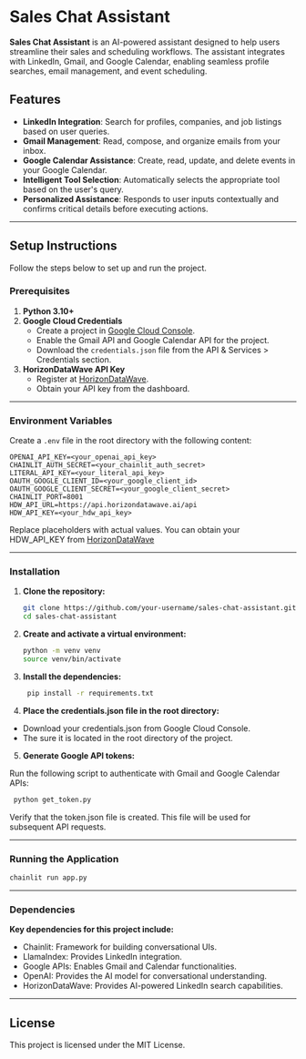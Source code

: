 # Sales Chat Assistant

**Sales Chat Assistant** is an AI-powered assistant designed to help users streamline their sales and scheduling workflows. The assistant integrates with LinkedIn, Gmail, and Google Calendar, enabling seamless profile searches, email management, and event scheduling.

## Features

- **LinkedIn Integration**: Search for profiles, companies, and job listings based on user queries.
- **Gmail Management**: Read, compose, and organize emails from your inbox.
- **Google Calendar Assistance**: Create, read, update, and delete events in your Google Calendar.
- **Intelligent Tool Selection**: Automatically selects the appropriate tool based on the user's query.
- **Personalized Assistance**: Responds to user inputs contextually and confirms critical details before executing actions.

---

## Setup Instructions

Follow the steps below to set up and run the project.

### Prerequisites

1. **Python 3.10+**
2. **Google Cloud Credentials**
   - Create a project in [Google Cloud Console](https://console.cloud.google.com/).
   - Enable the Gmail API and Google Calendar API for the project.
   - Download the `credentials.json` file from the API & Services > Credentials section.
3. **HorizonDataWave API Key**
   - Register at [HorizonDataWave](https://horizondatawave.ai).
   - Obtain your API key from the dashboard.

---

### Environment Variables

Create a `.env` file in the root directory with the following content:

```env
OPENAI_API_KEY=<your_openai_api_key>
CHAINLIT_AUTH_SECRET=<your_chainlit_auth_secret>
LITERAL_API_KEY=<your_literal_api_key>
OAUTH_GOOGLE_CLIENT_ID=<your_google_client_id>
OAUTH_GOOGLE_CLIENT_SECRET=<your_google_client_secret>
CHAINLIT_PORT=8001
HDW_API_URL=https://api.horizondatawave.ai/api
HDW_API_KEY=<your_hdw_api_key>
```

Replace placeholders with actual values. You can obtain your HDW_API_KEY from [HorizonDataWave](https://horizondatawave.ai)

---

### Installation

1. **Clone the repository:**
   ```bash
   git clone https://github.com/your-username/sales-chat-assistant.git
   cd sales-chat-assistant
   
2. **Create and activate a virtual environment:** 
   ```bash
   python -m venv venv
   source venv/bin/activate
   ```
   
3. **Install the dependencies:**
   ```bash
    pip install -r requirements.txt
    ```

4. **Place the credentials.json file in the root directory:**

 - Download your credentials.json from Google Cloud Console. 
 - The sure it is located in the root directory of the project.

5. **Generate Google API tokens:**

Run the following script to authenticate with Gmail and Google Calendar APIs:
   ```bash
    python get_token.py
   ```
Verify that the token.json file is created. This file will be used for subsequent API requests.

---

### Running the Application

   ```bash
   chainlit run app.py   
   ```

---

### Dependencies

**Key dependencies for this project include:**

 - Chainlit: Framework for building conversational UIs.
 - LlamaIndex: Provides LinkedIn integration.
 - Google APIs: Enables Gmail and Calendar functionalities.
 - OpenAI: Provides the AI model for conversational understanding.
 - HorizonDataWave: Provides AI-powered LinkedIn search capabilities.

---

## License

This project is licensed under the MIT License.